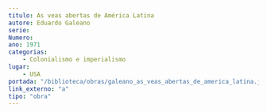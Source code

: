 ```yaml
---
titulo: As veas abertas de América Latina
autore: Eduardo Galeano
serie:
Numero:
ano: 1971
categorias:
    - Colonialismo e imperialismo
lugar:
    - USA
portada: "/biblioteca/obras/galeano_as_veas_abertas_de_america_latina.jpg" # Opcional, imaxe da portada
link_externo: "a"
tipo: "obra"
---
```

